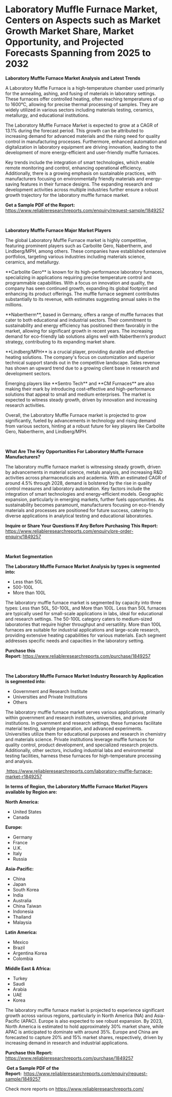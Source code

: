 <p><h1>Laboratory Muffle Furnace Market, Centers on Aspects such as Market Growth Market Share, Market Opportunity, and Projected Forecasts Spanning from 2025 to 2032</h1></p><p><strong>Laboratory Muffle Furnace Market Analysis and Latest Trends</strong></p>
<p><p>A Laboratory Muffle Furnace is a high-temperature chamber used primarily for the annealing, ashing, and fusing of materials in laboratory settings. These furnaces offer controlled heating, often reaching temperatures of up to 1600°C, allowing for precise thermal processing of samples. They are widely utilized in various sectors including materials testing, ceramics, metallurgy, and educational institutions.</p><p>The Laboratory Muffle Furnace Market is expected to grow at a CAGR of 13.1% during the forecast period. This growth can be attributed to increasing demand for advanced materials and the rising need for quality control in manufacturing processes. Furthermore, enhanced automation and digitalization in laboratory equipment are driving innovation, leading to the development of more energy-efficient and user-friendly muffle furnaces. </p><p>Key trends include the integration of smart technologies, which enable remote monitoring and control, enhancing operational efficiency. Additionally, there is a growing emphasis on sustainable practices, with manufacturers focusing on environmentally friendly materials and energy-saving features in their furnace designs. The expanding research and development activities across multiple industries further ensure a robust growth trajectory for the laboratory muffle furnace market.</p></p>
<p><strong>Get a Sample PDF of the Report:&nbsp;</strong> <a href="https://www.reliableresearchreports.com/enquiry/request-sample/1849257?utm_campaign=3287&utm_medium=2&utm_source=Github&utm_content=ia&utm_term=11042025&utm_id=laboratory-muffle-furnace">https://www.reliableresearchreports.com/enquiry/request-sample/1849257</a></p>
<p>&nbsp;</p>
<p><strong>Laboratory Muffle Furnace Major Market Players</strong></p>
<p><p>The global Laboratory Muffle Furnace market is highly competitive, featuring prominent players such as Carbolite Gero, Nabertherm, and Lindberg/MPH, among others. These companies have established extensive portfolios, targeting various industries including materials science, ceramics, and metallurgy.</p><p>**Carbolite Gero** is known for its high-performance laboratory furnaces, specializing in applications requiring precise temperature control and programmable capabilities. With a focus on innovation and quality, the company has seen continued growth, expanding its global footprint and enhancing its product offerings. The muffle furnace segment contributes substantially to its revenue, with estimates suggesting annual sales in the millions.</p><p>**Nabertherm**, based in Germany, offers a range of muffle furnaces that cater to both educational and industrial sectors. Their commitment to sustainability and energy efficiency has positioned them favorably in the market, allowing for significant growth in recent years. The increasing demand for eco-friendly lab solutions aligns well with Nabertherm’s product strategy, contributing to its expanding market share.</p><p>**Lindberg/MPH** is a crucial player, providing durable and effective heating solutions. The company's focus on customization and superior technical support stands out in the competitive landscape. Sales revenue has shown an upward trend due to a growing client base in research and development sectors.</p><p>Emerging players like **Sentro Tech** and **CM Furnaces** are also making their mark by introducing cost-effective and high-performance solutions that appeal to small and medium enterprises. The market is expected to witness steady growth, driven by innovation and increasing research activities.</p><p>Overall, the Laboratory Muffle Furnace market is projected to grow significantly, fueled by advancements in technology and rising demand from various sectors, hinting at a robust future for key players like Carbolite Gero, Nabertherm, and Lindberg/MPH.</p></p>
<p>&nbsp;</p>
<p><strong>What Are The Key Opportunities For Laboratory Muffle Furnace Manufacturers?</strong></p>
<p><p>The laboratory muffle furnace market is witnessing steady growth, driven by advancements in material science, metals analysis, and increasing R&D activities across pharmaceuticals and academia. With an estimated CAGR of around 4.5% through 2028, demand is bolstered by the rise in quality control measures and laboratory automation. Key factors include the integration of smart technologies and energy-efficient models. Geographic expansion, particularly in emerging markets, further fuels opportunities. As sustainability becomes paramount, manufacturers focusing on eco-friendly materials and processes are positioned for future success, catering to diverse applications in analytical testing and educational laboratories.</p></p>
<p><strong>Inquire or Share Your Questions If Any Before Purchasing This Report:</strong> <a href="https://www.reliableresearchreports.com/enquiry/pre-order-enquiry/1849257?utm_campaign=3287&utm_medium=2&utm_source=Github&utm_content=ia&utm_term=11042025&utm_id=laboratory-muffle-furnace">https://www.reliableresearchreports.com/enquiry/pre-order-enquiry/1849257</a></p>
<p>&nbsp;</p>
<p><strong>Market Segmentation</strong></p>
<p><strong>The Laboratory Muffle Furnace Market Analysis by types is segmented into:</strong></p>
<p><ul><li>Less than 50L</li><li>500-100L</li><li>More than 100L</li></ul></p>
<p><p>The laboratory muffle furnace market is segmented by capacity into three types: Less than 50L, 50-100L, and More than 100L. Less than 50L furnaces are typically used for small-scale applications in labs, ideal for educational and research settings. The 50-100L category caters to medium-sized laboratories that require higher throughput and versatility. More than 100L furnaces are suitable for industrial applications and large-scale research, providing extensive heating capabilities for various materials. Each segment addresses specific needs and capacities in the laboratory setting.</p></p>
<p><strong>Purchase this Report:&nbsp;</strong><a href="https://www.reliableresearchreports.com/purchase/1849257?utm_campaign=3287&utm_medium=2&utm_source=Github&utm_content=ia&utm_term=11042025&utm_id=laboratory-muffle-furnace">https://www.reliableresearchreports.com/purchase/1849257</a></p>
<p>&nbsp;</p>
<p><strong>The Laboratory Muffle Furnace Market Industry Research by Application is segmented into:</strong></p>
<p><ul><li>Government and Research Institute</li><li>Universities and Private Institutions</li><li>Others</li></ul></p>
<p><p>The laboratory muffle furnace market serves various applications, primarily within government and research institutes, universities, and private institutions. In government and research settings, these furnaces facilitate material testing, sample preparation, and advanced experiments. Universities utilize them for educational purposes and research in chemistry and materials science. Private institutions leverage muffle furnaces for quality control, product development, and specialized research projects. Additionally, other sectors, including industrial labs and environmental testing facilities, harness these furnaces for high-temperature processing and analysis.</p></p>
<p><a href="https://www.reliableresearchreports.com/laboratory-muffle-furnace-market-r1849257?utm_campaign=3287&utm_medium=2&utm_source=Github&utm_content=ia&utm_term=11042025&utm_id=laboratory-muffle-furnace">&nbsp;https://www.reliableresearchreports.com/laboratory-muffle-furnace-market-r1849257</a></p>
<p><strong>In terms of Region, the Laboratory Muffle Furnace Market Players available by Region are:</strong></p>
<p>
    <p> <strong> North America: </strong>
        <ul>
            <li>United States</li>
            <li>Canada</li>
        </ul>
        </p> 
    <p> <strong> Europe: </strong>
        <ul>
            <li>Germany</li>
            <li>France</li>
            <li>U.K.</li>
            <li>Italy</li>
            <li>Russia</li>
        </ul>
        </p> 
    <p> <strong> Asia-Pacific: </strong>
        <ul>
            <li>China</li>
            <li>Japan</li>
            <li>South Korea</li>
            <li>India</li>
            <li>Australia</li>
            <li>China Taiwan</li>
            <li>Indonesia</li>
            <li>Thailand</li>
            <li>Malaysia</li>
        </ul>
        </p> 
    <p> <strong> Latin America: </strong>
        <ul>
            <li>Mexico</li>
            <li>Brazil</li>
            <li>Argentina Korea</li>
            <li>Colombia</li>
        </ul>
        </p> 
    <p> <strong> Middle East & Africa: </strong>
        <ul>
            <li>Turkey</li>
            <li>Saudi</li>
            <li>Arabia</li>
            <li>UAE</li>
            <li>Korea</li>
        </ul>
    </p>
    </p>
<p><p>The laboratory muffle furnace market is projected to experience significant growth across various regions, particularly in North America (NA) and Asia-Pacific (APAC). Europe is also expected to see robust expansion. By 2023, North America is estimated to hold approximately 30% market share, while APAC is anticipated to dominate with around 35%. Europe and China are forecasted to capture 20% and 15% market shares, respectively, driven by increasing demand in research and industrial applications.</p></p>
<p><strong>Purchase this Report: </strong><a href="https://www.reliableresearchreports.com/purchase/1849257?utm_campaign=3287&utm_medium=2&utm_source=Github&utm_content=ia&utm_term=11042025&utm_id=laboratory-muffle-furnace">https://www.reliableresearchreports.com/purchase/1849257</a></p>
<p>&nbsp;<strong>Get a Sample PDF of the Report:&nbsp;&nbsp;</strong><a href="https://www.reliableresearchreports.com/enquiry/request-sample/1849257?utm_campaign=3287&utm_medium=2&utm_source=Github&utm_content=ia&utm_term=11042025&utm_id=laboratory-muffle-furnace">https://www.reliableresearchreports.com/enquiry/request-sample/1849257</a></p>
<p><strong></strong></p>
<p>Check more reports on <a href="https://www.reliableresearchreports.com/?utm_campaign=3287&utm_medium=2&utm_source=Github&utm_content=ia&utm_term=11042025&utm_id=laboratory-muffle-furnace">https://www.reliableresearchreports.com/</a></p>